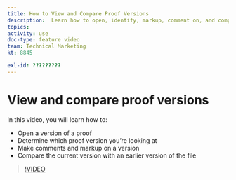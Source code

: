 ```yaml
---
title: How to View and Compare Proof Versions
description:  Learn how to open, identify, markup, comment on, and compare proof versions in [!DNL Adobe Workfront].
topics: 
activity: use
doc-type: feature video
team: Technical Marketing
kt: 8845

exl-id: ?????????
---
```

# View and compare proof versions

In this video, you will learn how to:

* Open a version of a proof
* Determine which proof version you’re looking at
* Make comments and markup on a version
* Compare the current version with an earlier version of the file 

>[!VIDEO](https://video.tv.adobe.com/v/335142/?quality=12)
